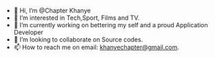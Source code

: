 - 👋 Hi, I’m @Chapter Khanye
- 👀 I’m interested in Tech,Sport, Films and TV.
- 🌱 I’m currently working on bettering my self and a proud Application Developer
- 💞️ I’m looking to collaborate on Source codes.
- 📫 How to reach me on email: khanyechapter@gmail.com.

<!---
ChapterWe/ChapterWe is a ✨ special ✨ repository because its `README.md` (this file) appears on your GitHub profile.
You can click the Preview link to take a look at your changes.
--->
